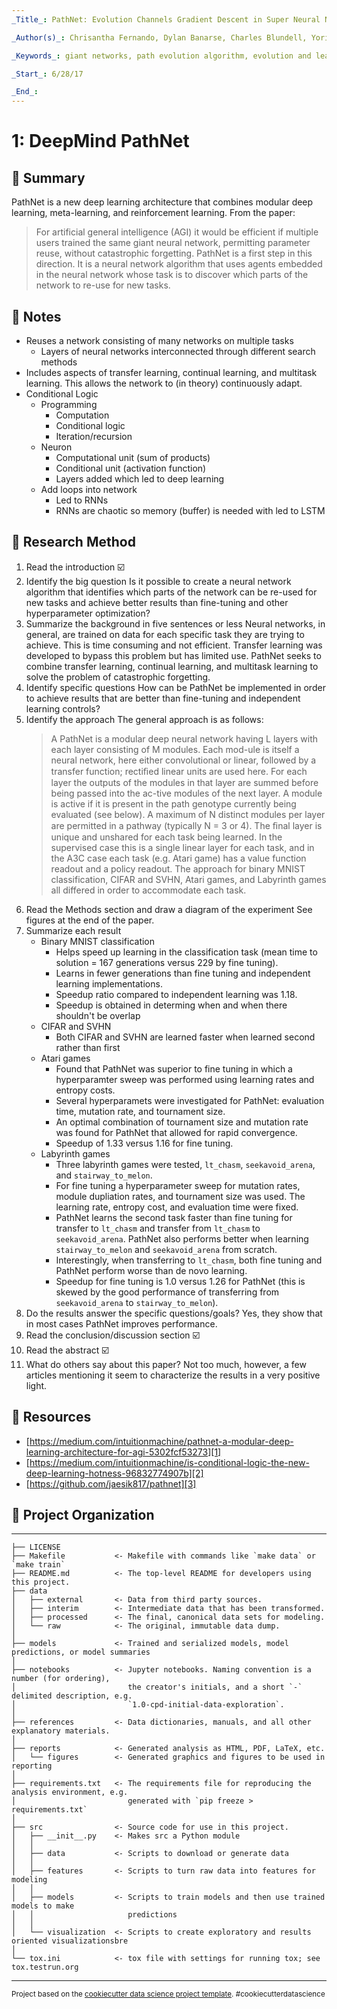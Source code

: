 ```yaml
---
_Title_: PathNet: Evolution Channels Gradient Descent in Super Neural Networks

_Author(s)_: Chrisantha Fernando, Dylan Banarse, Charles Blundell, Yori Zwols, David Ha†, Andrei A. Rusu, Alexander Pritzel, Daan Wierstra; Google DeepMind

_Keywords_: giant networks, path evolution algorithm, evolution and learning, continual learning, transfer learning, multitask learning, basal ganglia

_Start_: 6/28/17

_End_:
---
```


1: DeepMind PathNet
==============================

## 📃 Summary
PathNet is a new deep learning architecture that combines modular deep learning, meta-learning, and reinforcement learning. From the paper:
> For artificial general intelligence (AGI) it would be efficient if multiple users trained the same giant neural network, permitting parameter reuse, without catastrophic forgetting. PathNet is a first step in this direction. It is a neural network algorithm that uses agents embedded in the neural network whose task is to discover which parts of the network to re-use for new tasks.  

## 📝 Notes
- Reuses a network consisting of many networks on multiple tasks
	- Layers of neural networks interconnected through different search methods
- Includes aspects of transfer learning, continual learning, and multitask learning. This allows the network to (in theory) continuously adapt.
- Conditional Logic
	- Programming
		- Computation
		- Conditional logic
		- Iteration/recursion
	- Neuron
		- Computational unit (sum of products)
		- Conditional unit (activation function)
		- Layers added which led to deep learning
	- Add loops into network
		- Led to RNNs
		- RNNs are chaotic so memory (buffer) is needed with led to LSTM  

## 🔎 Research Method
1. Read the introduction
	☑️
2. Identify the big question
	Is it possible to create a neural network algorithm that identifies which parts of the network can be re-used for new tasks and achieve better results than fine-tuning and other hyperparameter optimization?
3. Summarize the background in five sentences or less
	Neural networks, in general, are trained on data for each specific task they are trying to achieve. This is time consuming and not efficient. Transfer learning was developed to bypass this problem but has limited use. PathNet seeks to combine transfer learning, continual learning, and multitask learning to solve the problem of catastrophic forgetting.
4. Identify specific questions
	How can be PathNet be implemented in order to achieve results that are better than fine-tuning and independent learning controls?
5. Identify the approach
	The general approach is as follows:
	> A PathNet is a modular deep neural network having L layers with each layer consisting of M modules. Each mod-ule is itself a neural network, here either convolutional or linear, followed by a transfer function; rectiﬁed linear units are used here. For each layer the outputs of the modules in that layer are summed before being passed into the ac-tive modules of the next layer. A module is active if it is present in the path genotype currently being evaluated (see below). A maximum of N distinct modules per layer are permitted in a pathway (typically N = 3 or 4). The ﬁnal layer is unique and unshared for each task being learned. In the supervised case this is a single linear layer for each task, and in the A3C case each task (e.g. Atari game) has a value function readout and a policy readout.
	The approach for binary MNIST classification, CIFAR and SVHN, Atari games, and Labyrinth games all differed in order to accommodate each task.
6. Read the Methods section and draw a diagram of the experiment
	See figures at the end of the paper.
7. Summarize each result
	- Binary MNIST classification
		- Helps speed up learning in the classification task (mean time to solution = 167 generations versus 229 by fine tuning).
		- Learns in fewer generations than fine tuning and independent learning implementations.
		- Speedup ratio compared to independent learning was 1.18.
		- Speedup is obtained in determing when and when there shouldn't be overlap
	- CIFAR and SVHN
		- Both CIFAR and SVHN are learned faster when learned second rather than first
	- Atari games
		- Found that PathNet was superior to fine tuning in which a hyperparamter sweep was performed using learning rates and entropy costs.
		- Several hyperparamets were investigated for PathNet: evaluation time, mutation rate, and tournament size.
		- An optimal combination of tournament size and mutation rate was found for PathNet that allowed for rapid convergence.
		- Speedup of 1.33 versus 1.16 for fine tuning.
	- Labyrinth games
		- Three labyrinth games were tested, ```lt_chasm```, ```seekavoid_arena```, and ```stairway_to_melon```.
		- For fine tuning a hyperparameter sweep for mutation rates, module dupliation rates, and tournament size was used. The learning rate, entropy cost, and evaluation time were fixed.
		- PathNet learns the second task faster than fine tuning for transfer to ```lt_chasm``` and transfer from ```lt_chasm``` to ```seekavoid_arena```. PathNet also performs better when learning ```stairway_to_melon``` and ```seekavoid_arena``` from scratch.
		- Interestingly, when transferring to ```lt_chasm```, both fine tuning and PathNet perform worse than de novo learning. 
		- Speedup for fine tuning is 1.0 versus 1.26 for PathNet (this is skewed by the good performance of transferring from ```seekavoid_arena``` to ```stairway_to_melon```).
8. Do the results answer the specific questions/goals?
	Yes, they show that in most cases PathNet improves performance.
9. Read the conclusion/discussion section
	☑️
10. Read the abstract
	☑️
11. What do others say about this paper?
	Not too much, however, a few articles mentioning it seem to characterize the results in a very positive light.  

## 📗 Resources
- [https://medium.com/intuitionmachine/pathnet-a-modular-deep-learning-architecture-for-agi-5302fcf53273][1]
- [https://medium.com/intuitionmachine/is-conditional-logic-the-new-deep-learning-hotness-96832774907b][2]
- [https://github.com/jaesik817/pathnet][3]

## 📐 Project Organization
------------
    ├── LICENSE
    ├── Makefile           <- Makefile with commands like `make data` or `make train`
    ├── README.md          <- The top-level README for developers using this project.
    ├── data
    │   ├── external       <- Data from third party sources.
    │   ├── interim        <- Intermediate data that has been transformed.
    │   ├── processed      <- The final, canonical data sets for modeling.
    │   └── raw            <- The original, immutable data dump.
    │
    ├── models             <- Trained and serialized models, model predictions, or model summaries
    │
    ├── notebooks          <- Jupyter notebooks. Naming convention is a number (for ordering),
    │                         the creator's initials, and a short `-` delimited description, e.g.
    │                         `1.0-cpd-initial-data-exploration`.
    │
    ├── references         <- Data dictionaries, manuals, and all other explanatory materials.
    │
    ├── reports            <- Generated analysis as HTML, PDF, LaTeX, etc.
    │   └── figures        <- Generated graphics and figures to be used in reporting
    │
    ├── requirements.txt   <- The requirements file for reproducing the analysis environment, e.g.
    │                         generated with `pip freeze > requirements.txt`
    │
    ├── src                <- Source code for use in this project.
    │   ├── __init__.py    <- Makes src a Python module
    │   │
    │   ├── data           <- Scripts to download or generate data
    │   │
    │   ├── features       <- Scripts to turn raw data into features for modeling
    │   │
    │   ├── models         <- Scripts to train models and then use trained models to make
    │   │                     predictions
    │   │
    │   └── visualization  <- Scripts to create exploratory and results oriented visualizationsbre
    │
    └── tox.ini            <- tox file with settings for running tox; see tox.testrun.org


--------

[1]:	[https://medium.com/intuitionmachine/pathnet-a-modular-deep-learning-architecture-for-agi-5302fcf53273] "PathNet - A Modular Deep Learning Architecture"
[2]:	https://medium.com/intuitionmachine/is-conditional-logic-the-new-deep-learning-hotness-96832774907b "Is Conditional Logic the New Deep Learning Hotness?"
[3]:	https://github.com/jaesik817/pathnet "PathNet on Github"

<p><small>Project based on the <a target="_blank" href="https://drivendata.github.io/cookiecutter-data-science/">cookiecutter data science project template</a>. #cookiecutterdatascience</small></p>
